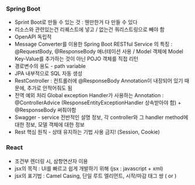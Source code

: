 ### Spring Boot

- Sprint Boot로 만들 수 있는 것 : 웬만한거 다 만들 수 있다
- 리소스와 관련있는건 리퀘스트에 넣고 / 없는건 쿼리스트링으로 빼야 함
- OpenAPI 독립적
- Message Converter를 이용한 Spring Boot RESTful Service 의 특징 : @RequestBody, @ResponseBody 애너테이션 사용 / Model 객체에 Model Key-Value를 추가하는 것이 아닌 POJO 객체를 직접 리턴
- 경로변수의 용도 - path variable
- JPA 내부적으로 SQL 자동 생성
- RestController : 컨트롤러에 @ResponseBody Annotation이 내장되어 있기 때문에, 추가로 안적어줘도 됨
- 전역 예외 처리 Global exception Handler가 사용하는 Annotation : @ControllerAdvice (ResponseEntityExceptionHandler 상속받아야 함) + @ResponseBody 써줘야함
- Swagger - service 전반적인 설명 정보, 각 controller와 그 handler method에 대한 정보, 모델 객체에 대한 정보
- Rest 핵심 원칙 - 상태 유지하는 기법 사용 금지! (Session, Cookie)

### React
- 조건부 렌더링 시, 삼항연산자 이용
- jsx의 목적 : UI를 빠르고 쉽게 개발하기 위해 (jsx : javascript + xml)
- jsx의 표기법 : Camel Casing, 단일 루트 엘리먼트, 시작/마감 태그 쌍 ( <A></A> or <A/> )
